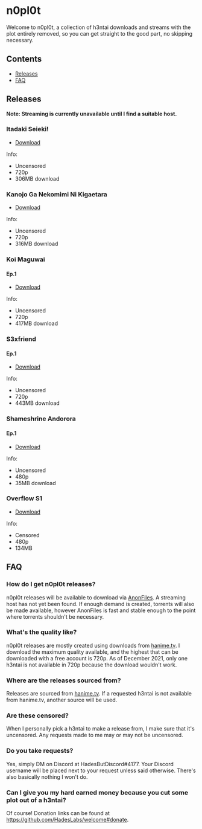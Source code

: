 # n0pl0t
Welcome to n0pl0t, a collection of h3ntai downloads and streams with the plot entirely removed, so you can get straight to the good part, no skipping necessary.

## Contents
* [Releases](https://github.com/HadesLabs/n0pl0t#releases)
* [FAQ](https://github.com/HadesLabs/n0pl0t#faq)

## Releases

**Note: Streaming is currently unavailable until I find a suitable host.**

### Itadaki Seieki!
* [Download](https://anonfiles.com/R8G0O3m9w0/Itadaki_Seieki-Uncensored-720p-n0pl0t_mp4)

Info:
* Uncensored
* 720p
* 306MB download

### Kanojo Ga Nekomimi Ni Kigaetara
* [Download](https://anonfiles.com/Hf6b46n5wd/Kanojo_Ga_Nekomimi_Ni_Kigaetara-Uncensored-720p-n0pl0t_mp4)

Info:
* Uncensored
* 720p
* 316MB download

### Koi Maguwai
#### Ep.1
* [Download](https://anonfiles.com/h6s795nbwd/Koi_Maguwai_1-Uncensored-720p-n0pl0t_mp4)

Info:
* Uncensored
* 720p
* 417MB download

### S3xfriend
#### Ep.1
* [Download](https://anonfiles.com/BcY7B8n9wc/Sexfriend_1-Uncensored-720p-n0pl0t_mp4)

Info:
* Uncensored
* 720p
* 443MB download

### Shameshrine Andorora
#### Ep.1
* [Download](https://anonfiles.com/92Qdq9n9w2/Shameshrine_Andorora_1-Uncensored-480p-n0pl0t_mp4)

Info:
* Uncensored
* 480p
* 35MB download

### Overflow S1
* [Download](https://anonfiles.com/3dX7t9v4w7/Overflow_s1-Censored-480p-n0pl0t_mp4)

Info:
* Censored
* 480p
* 134MB


## FAQ
### How do I get n0pl0t releases?
n0pl0t releases will be available to download via [AnonFiles](https://anonfiles.com/). A streaming host has not yet been found. If enough demand is created, torrents will also be made available, however AnonFiles is fast and stable enough to the point where torrents shouldn't be necessary.

### What's the quality like?
n0pl0t releases are mostly created using downloads from [hanime.tv](https://hanime.tv). I download the maximum quality available, and the highest that can be downloaded with a free account is 720p. As of December 2021, only one h3ntai is not available in 720p because the download wouldn't work.

### Where are the releases sourced from?
Releases are sourced from [hanime.tv](https://hanime.tv). If a requested h3ntai is not available from hanime.tv, another source will be used.

### Are these censored?
When I personally pick a h3ntai to make a release from, I make sure that it's uncensored. Any requests made to me may or may not be uncensored. 

### Do you take requests?
Yes, simply DM on Discord at HadesButDiscord#4177. Your Discord username will be placed next to your request unless said otherwise. There's also basically nothing I won't do.

### Can I give you my hard earned money because you cut some plot out of a h3ntai?
Of course! Donation links can be found at https://github.com/HadesLabs/welcome#donate.
